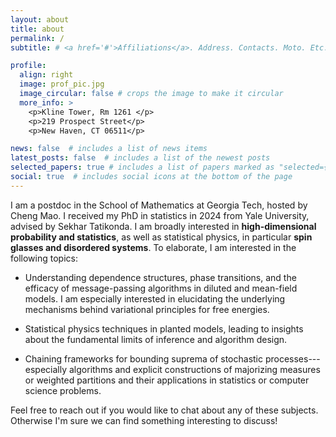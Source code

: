 ```yaml
---
layout: about
title: about
permalink: /
subtitle: # <a href='#'>Affiliations</a>. Address. Contacts. Moto. Etc.

profile:
  align: right
  image: prof_pic.jpg
  image_circular: false # crops the image to make it circular
  more_info: >
    <p>Kline Tower, Rm 1261 </p>
    <p>219 Prospect Street</p>
    <p>New Haven, CT 06511</p>

news: false  # includes a list of news items
latest_posts: false  # includes a list of the newest posts
selected_papers: true # includes a list of papers marked as "selected={true}"
social: true  # includes social icons at the bottom of the page
---
```


I am a postdoc in the School of Mathematics at Georgia Tech, hosted by Cheng Mao. I received my PhD in statistics in 2024 from Yale University, advised by Sekhar Tatikonda. I am broadly interested in **high-dimensional probability and statistics**, as well as statistical physics, in particular **spin glasses and disordered systems**. To elaborate, I am interested in the following topics:

* Understanding dependence structures, phase transitions, and the efficacy of message-passing algorithms in diluted and mean-field models. I am especially interested in elucidating the underlying mechanisms behind variational principles for free energies.

* Statistical physics techniques in planted models, leading to insights about the fundamental limits of inference and algorithm design.

* Chaining frameworks for bounding suprema of stochastic processes---especially algorithms and explicit constructions of majorizing measures or weighted partitions and their applications in statistics or computer science problems.

Feel free to reach out if you would like to chat about any of these subjects. Otherwise I'm sure we can find something interesting to discuss!




<!-- Write your biography here. Tell the world about yourself. Link to your favorite [subreddit](https://reddit.com). You can put a picture in, too. The code is already in, just name your picture `prof_pic.jpg` and put it in the `img/` folder.

Put your address / P.O. box / other info right below your picture. You can also disable any of these elements by editing `profile` property of the YAML header of your `_pages/about.md`. Edit `_bibliography/papers.bib` and Jekyll will render your [publications page](/al-folio/publications/) automatically.

Link to your social media connections, too. This theme is set up to use [Font Awesome icons](https://fontawesome.com/) and [Academicons](https://jpswalsh.github.io/academicons/), like the ones below. Add your Facebook, Twitter, LinkedIn, Google Scholar, or just disable all of them. -->